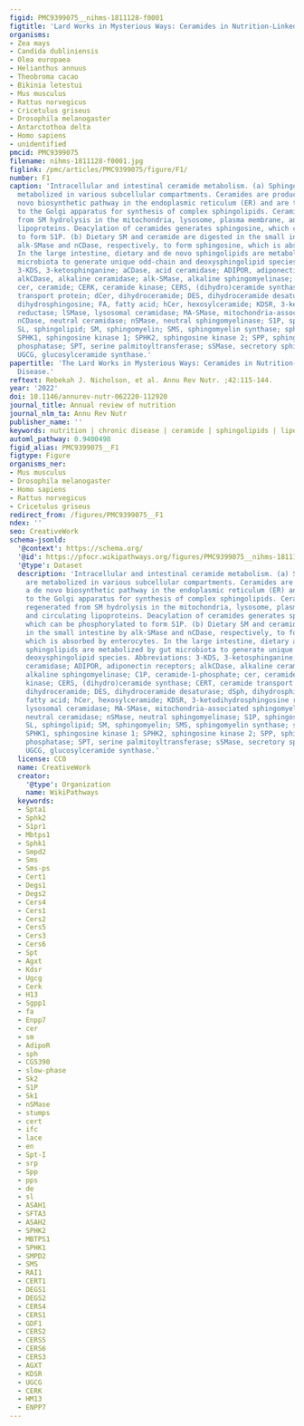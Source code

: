 ```yaml
---
figid: PMC9399075__nihms-1811128-f0001
figtitle: 'Lard Works in Mysterious Ways: Ceramides in Nutrition-Linked Chronic Disease'
organisms:
- Zea mays
- Candida dubliniensis
- Olea europaea
- Helianthus annuus
- Theobroma cacao
- Bikinia letestui
- Mus musculus
- Rattus norvegicus
- Cricetulus griseus
- Drosophila melanogaster
- Antarctothoa delta
- Homo sapiens
- unidentified
pmcid: PMC9399075
filename: nihms-1811128-f0001.jpg
figlink: /pmc/articles/PMC9399075/figure/F1/
number: F1
caption: 'Intracellular and intestinal ceramide metabolism. (a) Sphingolipids are
  metabolized in various subcellular compartments. Ceramides are produced via a de
  novo biosynthetic pathway in the endoplasmic reticulum (ER) and are transported
  to the Golgi apparatus for synthesis of complex sphingolipids. Ceramide can be regenerated
  from SM hydrolysis in the mitochondria, lysosome, plasma membrane, and circulating
  lipoproteins. Deacylation of ceramides generates sphingosine, which can be phosphorylated
  to form S1P. (b) Dietary SM and ceramide are digested in the small intestine by
  alk-SMase and nCDase, respectively, to form sphingosine, which is absorbed by enterocytes.
  In the large intestine, dietary and de novo sphingolipids are metabolized by gut
  microbiota to generate unique odd-chain and deoxysphingolipid species. Abbreviations:
  3-KDS, 3-ketosphinganine; aCDase, acid ceramidase; ADIPOR, adiponectin receptors;
  alkCDase, alkaline ceramidase; alk-SMase, alkaline sphingomyelinase; C1P, ceramide-1-phosphate;
  cer, ceramide; CERK, ceramide kinase; CERS, (dihydro)ceramide synthase; CERT, ceramide
  transport protein; dCer, dihydroceramide; DES, dihydroceramide desaturase; dSph,
  dihydrosphingosine; FA, fatty acid; hCer, hexosylceramide; KDSR, 3-ketodihydrosphingosine
  reductase; lSMase, lysosomal ceramidase; MA-SMase, mitochondria-associated sphingomyelinase;
  nCDase, neutral ceramidase; nSMase, neutral sphingomyelinase; S1P, sphingosine-1-phosphate;
  SL, sphingolipid; SM, sphingomyelin; SMS, sphingomyelin synthase; sph, sphingosine;
  SPHK1, sphingosine kinase 1; SPHK2, sphingosine kinase 2; SPP, sphingosine-1-phosphate
  phosphatase; SPT, serine palmitoyltransferase; sSMase, secretory sphingomyelinase;
  UGCG, glucosylceramide synthase.'
papertitle: 'The Lard Works in Mysterious Ways: Ceramides in Nutrition-Linked Chronic
  Disease.'
reftext: Rebekah J. Nicholson, et al. Annu Rev Nutr. ;42:115-144.
year: '2022'
doi: 10.1146/annurev-nutr-062220-112920
journal_title: Annual review of nutrition
journal_nlm_ta: Annu Rev Nutr
publisher_name: ''
keywords: nutrition | chronic disease | ceramide | sphingolipids | lipotoxicity
automl_pathway: 0.9400498
figid_alias: PMC9399075__F1
figtype: Figure
organisms_ner:
- Mus musculus
- Drosophila melanogaster
- Homo sapiens
- Rattus norvegicus
- Cricetulus griseus
redirect_from: /figures/PMC9399075__F1
ndex: ''
seo: CreativeWork
schema-jsonld:
  '@context': https://schema.org/
  '@id': https://pfocr.wikipathways.org/figures/PMC9399075__nihms-1811128-f0001.html
  '@type': Dataset
  description: 'Intracellular and intestinal ceramide metabolism. (a) Sphingolipids
    are metabolized in various subcellular compartments. Ceramides are produced via
    a de novo biosynthetic pathway in the endoplasmic reticulum (ER) and are transported
    to the Golgi apparatus for synthesis of complex sphingolipids. Ceramide can be
    regenerated from SM hydrolysis in the mitochondria, lysosome, plasma membrane,
    and circulating lipoproteins. Deacylation of ceramides generates sphingosine,
    which can be phosphorylated to form S1P. (b) Dietary SM and ceramide are digested
    in the small intestine by alk-SMase and nCDase, respectively, to form sphingosine,
    which is absorbed by enterocytes. In the large intestine, dietary and de novo
    sphingolipids are metabolized by gut microbiota to generate unique odd-chain and
    deoxysphingolipid species. Abbreviations: 3-KDS, 3-ketosphinganine; aCDase, acid
    ceramidase; ADIPOR, adiponectin receptors; alkCDase, alkaline ceramidase; alk-SMase,
    alkaline sphingomyelinase; C1P, ceramide-1-phosphate; cer, ceramide; CERK, ceramide
    kinase; CERS, (dihydro)ceramide synthase; CERT, ceramide transport protein; dCer,
    dihydroceramide; DES, dihydroceramide desaturase; dSph, dihydrosphingosine; FA,
    fatty acid; hCer, hexosylceramide; KDSR, 3-ketodihydrosphingosine reductase; lSMase,
    lysosomal ceramidase; MA-SMase, mitochondria-associated sphingomyelinase; nCDase,
    neutral ceramidase; nSMase, neutral sphingomyelinase; S1P, sphingosine-1-phosphate;
    SL, sphingolipid; SM, sphingomyelin; SMS, sphingomyelin synthase; sph, sphingosine;
    SPHK1, sphingosine kinase 1; SPHK2, sphingosine kinase 2; SPP, sphingosine-1-phosphate
    phosphatase; SPT, serine palmitoyltransferase; sSMase, secretory sphingomyelinase;
    UGCG, glucosylceramide synthase.'
  license: CC0
  name: CreativeWork
  creator:
    '@type': Organization
    name: WikiPathways
  keywords:
  - Spta1
  - Sphk2
  - S1pr1
  - Mbtps1
  - Sphk1
  - Smpd2
  - Sms
  - Sms-ps
  - Cert1
  - Degs1
  - Degs2
  - Cers4
  - Cers1
  - Cers2
  - Cers5
  - Cers3
  - Cers6
  - Spt
  - Agxt
  - Kdsr
  - Ugcg
  - Cerk
  - H13
  - Sgpp1
  - fa
  - Enpp7
  - cer
  - sm
  - AdipoR
  - sph
  - CG5390
  - slow-phase
  - Sk2
  - S1P
  - Sk1
  - nSMase
  - stumps
  - cert
  - ifc
  - lace
  - en
  - Spt-I
  - srp
  - Spp
  - pps
  - de
  - sl
  - ASAH1
  - SFTA3
  - ASAH2
  - SPHK2
  - MBTPS1
  - SPHK1
  - SMPD2
  - SMS
  - RAI1
  - CERT1
  - DEGS1
  - DEGS2
  - CERS4
  - CERS1
  - GDF1
  - CERS2
  - CERS5
  - CERS6
  - CERS3
  - AGXT
  - KDSR
  - UGCG
  - CERK
  - HM13
  - ENPP7
---
```

